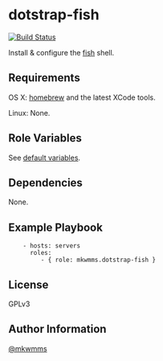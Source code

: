 dotstrap-fish
=========
[![Build Status](https://travis-ci.org/mkwmms/ansible-dotstrap-fish.svg)](https://travis-ci.org/mkwmms/ansible-dotstrap-fish)

Install & configure the [fish] shell.

Requirements
------------

OS X: [homebrew] and the latest XCode tools.

Linux: None.

Role Variables
--------------

See [default variables].

Dependencies
------------

None.

Example Playbook
----------------

```
    - hosts: servers
      roles:
         - { role: mkwmms.dotstrap-fish }
```

License
-------

GPLv3

Author Information
------------------

[@mkwmms]


[@mkwmms]: https://github.com/mkwmms
[dotstrap]: https://github.com/mkwmms/dotstrap
[homebrew]: https://github.com/Homebrew/homebrew
[files]: files/
[default variables]: defaults/main.yml
[variables]: vars/main.yml
[zsh]: http://zsh.sourceforge.net
[fish]: http://fishshell.com/

